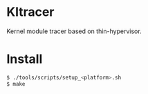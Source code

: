 # Kltracer
Kernel module tracer based on thin-hypervisor.

# Install
```sh
$ ./tools/scripts/setup_<platform>.sh
$ make
```
